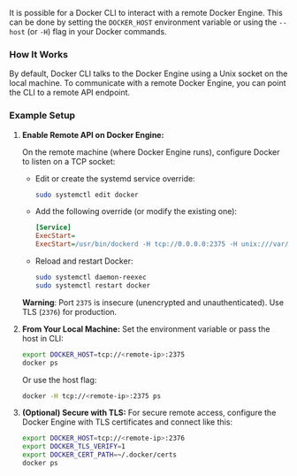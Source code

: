 It is possible for a Docker CLI to interact with a remote Docker Engine. This can be done by setting the `DOCKER_HOST` environment variable or using the `--host` (or `-H`) flag in your Docker commands.

### How It Works

By default, Docker CLI talks to the Docker Engine using a Unix socket on the local machine. To communicate with a remote Docker Engine, you can point the CLI to a remote API endpoint.

### Example Setup

1. **Enable Remote API on Docker Engine:**

   On the remote machine (where Docker Engine runs), configure Docker to listen on a TCP socket:

   - Edit or create the systemd service override:

     ```bash
     sudo systemctl edit docker
     ```

   - Add the following override (or modify the existing one):

     ```ini
     [Service]
     ExecStart=
     ExecStart=/usr/bin/dockerd -H tcp://0.0.0.0:2375 -H unix:///var/run/docker.sock
     ```

   - Reload and restart Docker:

     ```bash
     sudo systemctl daemon-reexec
     sudo systemctl restart docker
     ```

   **Warning**: Port `2375` is insecure (unencrypted and unauthenticated). Use TLS (`2376`) for production.

2. **From Your Local Machine:**
   Set the environment variable or pass the host in CLI:

   ```bash
   export DOCKER_HOST=tcp://<remote-ip>:2375
   docker ps
   ```

   Or use the host flag:

   ```bash
   docker -H tcp://<remote-ip>:2375 ps
   ```

3. **(Optional) Secure with TLS:**
   For secure remote access, configure the Docker Engine with TLS certificates and connect like this:

   ```bash
   export DOCKER_HOST=tcp://<remote-ip>:2376
   export DOCKER_TLS_VERIFY=1
   export DOCKER_CERT_PATH=~/.docker/certs
   docker ps
   ```
